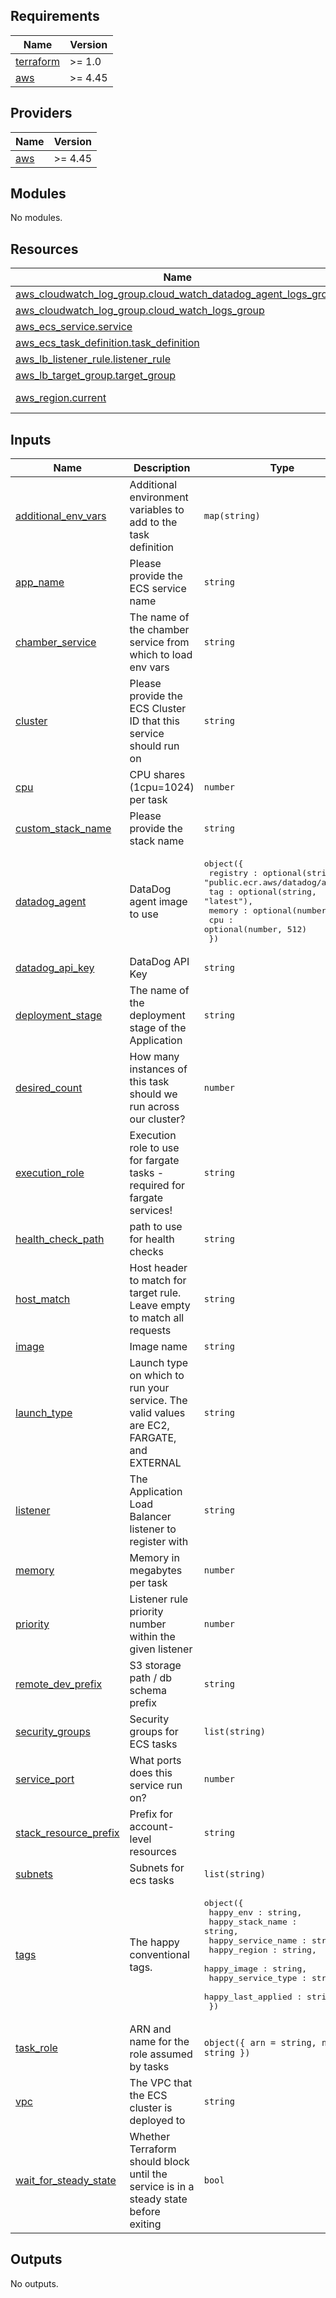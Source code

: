 <!-- START -->
## Requirements

| Name | Version |
|------|---------|
| <a name="requirement_terraform"></a> [terraform](#requirement\_terraform) | >= 1.0 |
| <a name="requirement_aws"></a> [aws](#requirement\_aws) | >= 4.45 |

## Providers

| Name | Version |
|------|---------|
| <a name="provider_aws"></a> [aws](#provider\_aws) | >= 4.45 |

## Modules

No modules.

## Resources

| Name | Type |
|------|------|
| [aws_cloudwatch_log_group.cloud_watch_datadog_agent_logs_group](https://registry.terraform.io/providers/hashicorp/aws/latest/docs/resources/cloudwatch_log_group) | resource |
| [aws_cloudwatch_log_group.cloud_watch_logs_group](https://registry.terraform.io/providers/hashicorp/aws/latest/docs/resources/cloudwatch_log_group) | resource |
| [aws_ecs_service.service](https://registry.terraform.io/providers/hashicorp/aws/latest/docs/resources/ecs_service) | resource |
| [aws_ecs_task_definition.task_definition](https://registry.terraform.io/providers/hashicorp/aws/latest/docs/resources/ecs_task_definition) | resource |
| [aws_lb_listener_rule.listener_rule](https://registry.terraform.io/providers/hashicorp/aws/latest/docs/resources/lb_listener_rule) | resource |
| [aws_lb_target_group.target_group](https://registry.terraform.io/providers/hashicorp/aws/latest/docs/resources/lb_target_group) | resource |
| [aws_region.current](https://registry.terraform.io/providers/hashicorp/aws/latest/docs/data-sources/region) | data source |

## Inputs

| Name | Description | Type | Default | Required |
|------|-------------|------|---------|:--------:|
| <a name="input_additional_env_vars"></a> [additional\_env\_vars](#input\_additional\_env\_vars) | Additional environment variables to add to the task definition | `map(string)` | `[]` | no |
| <a name="input_app_name"></a> [app\_name](#input\_app\_name) | Please provide the ECS service name | `string` | n/a | yes |
| <a name="input_chamber_service"></a> [chamber\_service](#input\_chamber\_service) | The name of the chamber service from which to load env vars | `string` | `""` | no |
| <a name="input_cluster"></a> [cluster](#input\_cluster) | Please provide the ECS Cluster ID that this service should run on | `string` | n/a | yes |
| <a name="input_cpu"></a> [cpu](#input\_cpu) | CPU shares (1cpu=1024) per task | `number` | `256` | no |
| <a name="input_custom_stack_name"></a> [custom\_stack\_name](#input\_custom\_stack\_name) | Please provide the stack name | `string` | n/a | yes |
| <a name="input_datadog_agent"></a> [datadog\_agent](#input\_datadog\_agent) | DataDog agent image to use | <pre>object({<br>    registry : optional(string, "public.ecr.aws/datadog/agent"),<br>    tag : optional(string, "latest"),<br>    memory : optional(number, 512),<br>    cpu : optional(number, 512)<br>  })</pre> | <pre>{<br>  "cpu": 512,<br>  "memory": 512,<br>  "registry": "public.ecr.aws/datadog/agent",<br>  "tag": "latest"<br>}</pre> | no |
| <a name="input_datadog_api_key"></a> [datadog\_api\_key](#input\_datadog\_api\_key) | DataDog API Key | `string` | `""` | no |
| <a name="input_deployment_stage"></a> [deployment\_stage](#input\_deployment\_stage) | The name of the deployment stage of the Application | `string` | `"dev"` | no |
| <a name="input_desired_count"></a> [desired\_count](#input\_desired\_count) | How many instances of this task should we run across our cluster? | `number` | `2` | no |
| <a name="input_execution_role"></a> [execution\_role](#input\_execution\_role) | Execution role to use for fargate tasks - required for fargate services! | `string` | `""` | no |
| <a name="input_health_check_path"></a> [health\_check\_path](#input\_health\_check\_path) | path to use for health checks | `string` | `"/"` | no |
| <a name="input_host_match"></a> [host\_match](#input\_host\_match) | Host header to match for target rule. Leave empty to match all requests | `string` | n/a | yes |
| <a name="input_image"></a> [image](#input\_image) | Image name | `string` | n/a | yes |
| <a name="input_launch_type"></a> [launch\_type](#input\_launch\_type) | Launch type on which to run your service. The valid values are EC2, FARGATE, and EXTERNAL | `string` | `"FARGATE"` | no |
| <a name="input_listener"></a> [listener](#input\_listener) | The Application Load Balancer listener to register with | `string` | n/a | yes |
| <a name="input_memory"></a> [memory](#input\_memory) | Memory in megabytes per task | `number` | `1024` | no |
| <a name="input_priority"></a> [priority](#input\_priority) | Listener rule priority number within the given listener | `number` | n/a | yes |
| <a name="input_remote_dev_prefix"></a> [remote\_dev\_prefix](#input\_remote\_dev\_prefix) | S3 storage path / db schema prefix | `string` | `""` | no |
| <a name="input_security_groups"></a> [security\_groups](#input\_security\_groups) | Security groups for ECS tasks | `list(string)` | n/a | yes |
| <a name="input_service_port"></a> [service\_port](#input\_service\_port) | What ports does this service run on? | `number` | `80` | no |
| <a name="input_stack_resource_prefix"></a> [stack\_resource\_prefix](#input\_stack\_resource\_prefix) | Prefix for account-level resources | `string` | n/a | yes |
| <a name="input_subnets"></a> [subnets](#input\_subnets) | Subnets for ecs tasks | `list(string)` | n/a | yes |
| <a name="input_tags"></a> [tags](#input\_tags) | The happy conventional tags. | <pre>object({<br>    happy_env : string,<br>    happy_stack_name : string,<br>    happy_service_name : string,<br>    happy_region : string,<br>    happy_image : string,<br>    happy_service_type : string,<br>    happy_last_applied : string,<br>  })</pre> | n/a | yes |
| <a name="input_task_role"></a> [task\_role](#input\_task\_role) | ARN and name for the role assumed by tasks | `object({ arn = string, name = string })` | n/a | yes |
| <a name="input_vpc"></a> [vpc](#input\_vpc) | The VPC that the ECS cluster is deployed to | `string` | n/a | yes |
| <a name="input_wait_for_steady_state"></a> [wait\_for\_steady\_state](#input\_wait\_for\_steady\_state) | Whether Terraform should block until the service is in a steady state before exiting | `bool` | `false` | no |

## Outputs

No outputs.
<!-- END -->

